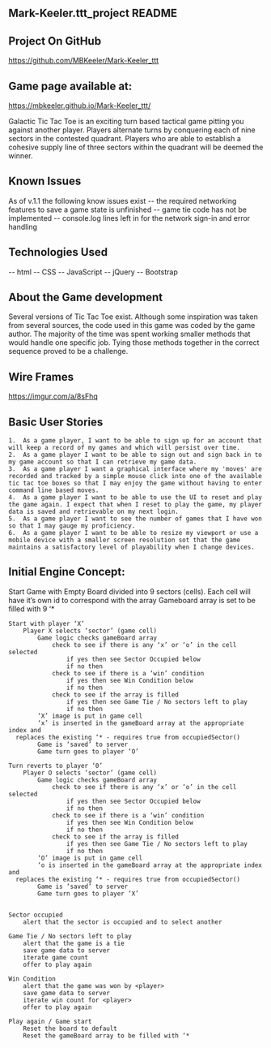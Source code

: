 ## Mark-Keeler.ttt_project README

## Project On GitHub
https://github.com/MBKeeler/Mark-Keeler_ttt

## Game page available at:
https://mbkeeler.github.io/Mark-Keeler_ttt/

Galactic Tic Tac Toe is an exciting turn based tactical game pitting you against
another player.  Players alternate turns by conquering each of nine sectors in
the contested quadrant.  Players who are able to establish a cohesive supply
line of three sectors within the quadrant will be deemed the winner.

## Known Issues
 As of v.1.1 the following know issues exist
-- the required networking features to save a game state is unfinished
-- game tie code has not be implemented
-- console.log lines left in for the network sign-in and error handling

## Technologies Used

-- html
-- CSS
-- JavaScript
-- jQuery
-- Bootstrap

##  About the Game development
Several versions of Tic Tac Toe exist.  Although some inspiration was taken from
several sources, the code used in this game was coded by the game author. The
majority of the time was spent working smaller methods that would handle one
specific job.  Tying those methods together in the correct sequence proved to be
a challenge.

## Wire Frames

https://imgur.com/a/8sFhq


## Basic User Stories

	1.	As a game player, I want to be able to sign up for an account that will keep a record of my games and which will persist over time.
	2.	As a game player I want to be able to sign out and sign back in to my game account so that I can retrieve my game data.
	3.	As a game player I want a graphical interface where my 'moves' are recorded and tracked by a simple mouse click into one of the available tic tac toe boxes so that I may enjoy the game without having to enter command line based moves.
	4.	As a game player I want to be able to use the UI to reset and play the game again. I expect that when I reset to play the game, my player data is saved and retrievable on my next login.
	5.	As a game player I want to see the number of games that I have won so that I may gauge my proficiency.
	6.	As a game player I want to be able to resize my viewport or use a mobile device with a smaller screen resolution sot that the game maintains a satisfactory level of playability when I change devices.

## Initial Engine Concept:

Start Game with Empty Board divided into 9 sectors (cells).  Each cell will have it’s own id to correspond with the array
	Gameboard array is set to be filled with 9 ‘*

	Start with player ‘X’
		Player X selects ‘sector’ (game cell)
			Game logic checks gameBoard array
				check to see if there is any ‘x’ or ‘o’ in the cell selected
					if yes then see Sector Occupied below
					if no then
				check to see if there is a ‘win’ condition
					if yes then see Win Condition below					
					if no then 	
				check to see if the array is filled
					if yes then see Game Tie / No sectors left to play
					if no then
			‘X’ image is put in game cell
			‘x’ is inserted in the gameBoard array at the appropriate index and
      replaces the existing ‘* - requires true from occupiedSector()
			Game is ‘saved’ to server
			Game turn goes to player ‘O’

	Turn reverts to player ‘0’
		Player O selects ‘sector’ (game cell)
			Game logic checks gameBoard array
				check to see if there is any ‘x’ or ‘o’ in the cell selected
					if yes then see Sector Occupied below
					if no then
				check to see if there is a ‘win’ condition
					if yes then see Win Condition below					
					if no then 	
				check to see if the array is filled
					if yes then see Game Tie / No sectors left to play
					if no then
			‘O’ image is put in game cell
			‘o is inserted in the gameBoard array at the appropriate index and
      replaces the existing ‘* - requires true from occupiedSector()
			Game is ‘saved’ to server
			Game turn goes to player ‘X’


	Sector occupied
		alert that the sector is occupied and to select another

	Game Tie / No sectors left to play
		alert that the game is a tie
		save game data to server
		iterate game count
		offer to play again

	Win Condition
		alert that the game was won by <player>
		save game data to server
		iterate win count for <player>
		offer to play again

	Play again / Game start
		Reset the board to default
		Reset the gameBoard array to be filled with ‘*
